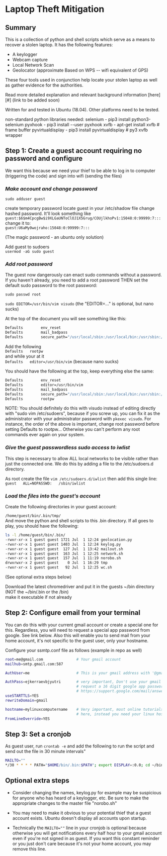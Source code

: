# Laptop Theft Mitigation

## Summary

This is a collection of python and shell scripts which serve as a means to recover a stolen laptop. It has the following features:
- A keylogger
- Webcam capture
- Local Network Scan
- Geolocator (approximate Based on WPS -- wifi equivalent of GPS)

These four tools used in conjunction help locate your stolen laptop as well as gather evidence for the authorities.

Read more detailed explanation and relevant background information [here][#] (link to be added soon)

Written for and tested in Ubuntu (18.04). Other platforms need to be tested.

non-standard python libraries needed:
	selenium		-	pip3 install python3-selenium
	pyxhook			-	pip3 install --user pyxhook
	xvfb			-	apt-get install xvfb  		# frame buffer
	pyvirtualdisplay	-	pip3 install pyvirtualdisplay 	# py3 xvfb wrapper


## Step 1: Create a guest account requiring no password and configure
We want this because we need your thief to be able to log in to computer (triggering the code) and sign into wifi (sending the files)

### *Make account and change password*

`sudo adduser guest` 

create temporary password
locate guest in your /etc/shadow file
change hashed password. It'll look something like <br>
`guest:$6$m4CpcgBw$i9XLGaUNToClOJ1X5Grug/COUjlkhoPv1:15048:0:99999:7:::`<br>
change it to: <br>
`guest:U6aMy0wojraho:15048:0:99999:7:::`

(The magic password - an ubuntu only solution)

Add guest to sudoers<br>
`usermod -aG sudo guest`

### *Add root password*

The guest now dangerously can enact sudo commands without a password. If you haven't already, you need to add a root password THEN set the default sudo password to the root password:

`sudo passwd root`

`sudo EDITOR=/usr/bin/vim visudo` (the "EDITOR=..." is optional, but nano sucks)

At the top of the document you will see something like this:
```bash
Defaults        env_reset
Defaults        mail_badpass
Defaults        secure_path="/usr/local/sbin:/usr/local/bin:/usr/sbin:/usr/bin:/sbin:/bin:/snap/bin"
```

Add the following<br>
`Defaults	rootpw`<br>
and while your at it<br>
`Defaults	editor=/usr/bin/vim` (because nano sucks)

You should have the following at the top, keep everything else the same:

``` bash
Defaults        env_reset
Defaults        editor=/usr/bin/vim
Defaults        mail_badpass
Defaults        secure_path="/usr/local/sbin:/usr/local/bin:/usr/sbin:/usr/bin:/sbin:/bin:/snap/bin"
Defaults        rootpw
```

NOTE: You should definitely do this with visudo instead of editing directly with "sudo vim /etc/sudoers", because if you screw up, you can fix it as the administrator with your administrator password with `pkexec visudo`. For instance, the order of the above is important, change root password before setting Defaults to rootpw... Otherwise you can't perform any root commands ever again on your system.

### *Give the guest passwordless sudo access to iwlist*

This step is necessary to allow ALL local networks to be visible rather than just the connected one. We do this by adding a file to the /etc/sudoers.d directory.

As root create the file `vim /etc/sudoers.d/iwlist` then add this single line:<br>
`guest   ALL=NOPASSWD:   /sbin/iwlist`

### *Load the files into the guest's account*

Create the following directories in your guest account:

`/home/guest/bin/.bin/tmp/`<br>
And move the python and shell scripts to this .bin directory. If all goes to play, you should have the following:

```bash 
ls -l /home/guest/bin/.bin/
-rwxr-xr-x 1 guest guest 1721 Jul  1 12:24 geolocation.py
-rwxr-xr-x 1 guest guest 1403 Jul  1 12:24 keylog.py
-rwxr-xr-x 1 guest guest  127 Jul  1 13:42 mailout.sh
-rwxr-xr-x 1 guest guest  163 Jul  1 12:25 network.sh
-rwxr-xr-x 1 guest guest  157 Jul  1 11:19 norobo.sh
drwxrwxr-x 2 guest guest    0 Jul  1 16:29 tmp
-rwxr-xr-x 1 guest guest   92 Jul  1 12:25 wc.sh
```
(See optional extra steps below)

Download the latest chromedriver and put it in the guests ~/bin directory <br>
(NOT the ~/bin/.bin or the /bin)<br>
make it executable if not already

## Step 2: Configure email from your terminal
You can do this with your current gmail account or create a special one for this.
Regardless, you will need to request a special app password from google. See link below.
Also this will enable you to send mail from your home account, it's not specific to the guest user, only your hostname.

Configure your ssmtp.conf file as follows (example in repo as well)

```bash
root=me@gmail.com               # Your gmail account
mailhub=smtp.gmail.com:587

AuthUser=me                     # This is your gmail address with '@gmail.com' removed

AuthPass=ejkerraevbjyutri       # very important, Don't use your gmail password, 
                                # request a 16 digit google app password here:
                                # https://support.google.com/mail/answer/185833?hl=en
useSTARTTLS=YES
rewriteDomain=gmail

hostname=mylinuxcomputername    # Very important, most online tutorials put gmail.com
                                # here, instead you need your linux hostname
FromLineOverride=YES
```

## Step 3: Set a cronjob 

As guest user, run `crontab -e` and add the following to run the script and send out the file in 30 minute intervals"
```bash
MAILTO=""
*/30 * * * * PATH="$HOME/bin/.bin:$PATH"; export DISPLAY=:0.0; cd ~/bin/.bin ; if [[ $(whoami) == guest ]]; then norobo.sh; fi
```


## Optional extra steps
- Consider changing the names, keylog.py for example may be suspicious for anyone who has heard of a keylogger, etc. Be sure to make the appropriate changes to the master file "norobo.sh"

- You may need to make it obvious to your potential thief that a guest account exists. Ubuntu doesn't display all accounts upon startup.

- Technically the `MAILTO=""` line in your cronjob is optional because otherwise you will get notifications every half hour to your gmail account even if you're not signed in as guest. If you want this constant reminder or you just don't care because it's not your home account, you may remove this line.
